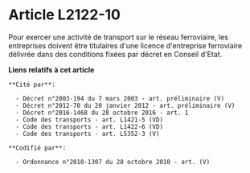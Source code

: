 # Article L2122-10

Pour exercer une activité de transport sur le réseau ferroviaire, les entreprises doivent être titulaires d'une licence
d'entreprise ferroviaire délivrée dans des conditions fixées par décret en Conseil d'Etat.

**Liens relatifs à cet article**

	**Cité par**:

	  - Décret n°2003-194 du 7 mars 2003 - art. préliminaire (V)
	  - Décret n°2012-70 du 20 janvier 2012 - art. préliminaire (V)
	  - Décret n°2016-1468 du 28 octobre 2016 - art. 1
	  - Code des transports - art. L1421-5 (VD)
	  - Code des transports - art. L1422-6 (VD)
	  - Code des transports - art. L5352-3 (V)

	**Codifié par**:

	  - Ordonnance n°2010-1307 du 28 octobre 2010 - art. (V)
